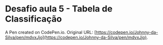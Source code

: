 # Desafio aula 5 - Tabela de Classificação

A Pen created on CodePen.io. Original URL: [https://codepen.io/Johnny-da-Silva/pen/mdvxJjo](https://codepen.io/Johnny-da-Silva/pen/mdvxJjo).

